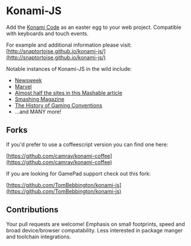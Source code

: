 # Konami-JS

Add the [Konami Code](https://en.wikipedia.org/wiki/Konami_Code) as an easter egg to your web project. Compatible with keyboards and touch events.

For example and additional information please visit: [http://snaptortoise.github.io/konami-js/](http://snaptortoise.github.io/konami-js/)

Notable instances of Konami-JS in the wild include:

  * [Newsweek](http://www.forbes.com/sites/firewall/2010/06/15/newsweek-reports-the-zombie-invasion/)
  * [Marvel](https://en.wikipedia.org/wiki/File:Marvel_konami_code.jpg)
  * [Almost half the sites in this Mashable article](http://mashable.com/2010/07/31/konami-code-sites)
  * [Smashing Magazine](http://uxdesign.smashingmagazine.com/2012/04/26/gamification-ux-users-win-lose/)
  * [The History of Gaming Conventions](http://www.bigfishgames.com/daily/gaming-conventions-timeline/)
  * ...and MANY more!

## Forks
If you'd prefer to use a coffeescript version you can find one here:

[https://github.com/camray/konami-coffee](https://github.com/camray/konami-coffee)

If you are looking for GamePad support check out this fork:

[https://github.com/TomBebbington/konami-js](https://github.com/TomBebbington/konami-js)

## Contributions

Your pull requests are welcome! Emphasis on small footprints, speed and broad device/browser compatability. Less interested in package manger and toolchain integrations. 
